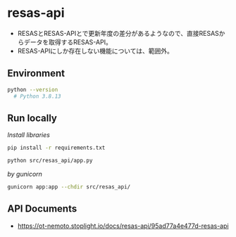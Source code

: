# resas-api

- RESASとRESAS-APIとで更新年度の差分があるようなので、直接RESASからデータを取得するRESAS-API。
- RESAS-APIにしか存在しない機能については、範囲外。

## Environment

```sh
python --version
  # Python 3.8.13
```

## Run locally

*Install libraries*

```sh
pip install -r requirements.txt
```

```sh
python src/resas_api/app.py
```

*by gunicorn*

```sh
gunicorn app:app --chdir src/resas_api/
```

## API Documents

- https://ot-nemoto.stoplight.io/docs/resas-api/95ad77a4e477d-resas-api
